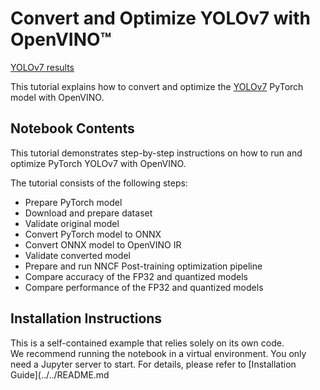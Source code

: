 # Convert and Optimize YOLOv7 with OpenVINO™

[YOLOv7 results](https://raw.githubusercontent.com/WongKinYiu/yolov7/main/figure/horses_prediction.jpg)

This tutorial explains how to convert and optimize the [YOLOv7](https://github.com/WongKinYiu/yolov7) PyTorch model with OpenVINO.


## Notebook Contents

This tutorial demonstrates step-by-step instructions on how to run and optimize PyTorch YOLOv7 with OpenVINO.

The tutorial consists of the following steps:
- Prepare PyTorch model
- Download and prepare dataset
- Validate original model
- Convert PyTorch model to ONNX
- Convert ONNX model to OpenVINO IR
- Validate converted model
- Prepare and run NNCF Post-training optimization pipeline
- Compare accuracy of the FP32 and quantized models
- Compare performance of the FP32 and quantized models

## Installation Instructions

This is a self-contained example that relies solely on its own code.</br>
We recommend running the notebook in a virtual environment. You only need a Jupyter server to start.
For details, please refer to [Installation Guide](../../README.md
